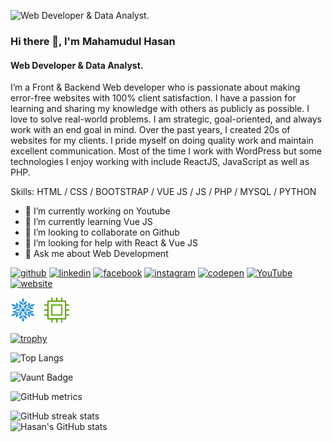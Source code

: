 ![Web Developer & Data Analyst.](https://scontent.fspd3-1.fna.fbcdn.net/v/t39.30808-6/455812990_3834872086790954_5536666104293274783_n.jpg?stp=dst-jpg_s960x960&_nc_cat=108&ccb=1-7&_nc_sid=cc71e4&_nc_ohc=68cwpYpZg2YQ7kNvgFtduQf&_nc_ht=scontent.fspd3-1.fna&oh=00_AYA_QHVSXyJJ0qv-ELG8VeRimi01G-sVfzljkyylt7o5Mw&oe=66C3DF16)

### Hi there 👋, I'm Mahamudul Hasan
#### Web Developer & Data Analyst.

I’m a Front & Backend Web developer who is passionate about making error-free websites with 100% client satisfaction. I have a passion for learning and sharing my knowledge with others as publicly as possible. I love to solve real-world problems. I am strategic, goal-oriented, and always work with an end goal in mind. Over the past years, I created 20s of websites for my clients. I pride myself on doing quality work and maintain excellent communication. Most of the time I work with WordPress but some technologies I enjoy working with include ReactJS, JavaScript as well as PHP.

Skills: HTML / CSS / BOOTSTRAP / VUE JS / JS /  PHP / MYSQL / PYTHON

- 🔭 I’m currently working on Youtube 
- 🌱 I’m currently learning Vue JS 
- 👯 I’m looking to collaborate on Github 
- 🤔 I’m looking for help with React & Vue JS 
- 💬 Ask me about Web Development 


[<img src='https://cdn.jsdelivr.net/npm/simple-icons@3.0.1/icons/github.svg' alt='github' height='40'>](https://github.com/mahamudulhasanmonir)  [<img src='https://cdn.jsdelivr.net/npm/simple-icons@3.0.1/icons/linkedin.svg' alt='linkedin' height='40'>](https://www.linkedin.com/in/mahamuduldev/)  [<img src='https://cdn.jsdelivr.net/npm/simple-icons@3.0.1/icons/facebook.svg' alt='facebook' height='40'>](https://www.facebook.com/mdmahamudul.hasan.180)  [<img src='https://cdn.jsdelivr.net/npm/simple-icons@3.0.1/icons/instagram.svg' alt='instagram' height='40'>](https://www.instagram.com/mahamudul_hasan_monir/)  [<img src='https://cdn.jsdelivr.net/npm/simple-icons@3.0.1/icons/codepen.svg' alt='codepen' height='40'>](https://codepen.io/mahamudulhasan)  [<img src='https://cdn.jsdelivr.net/npm/simple-icons@3.0.1/icons/youtube.svg' alt='YouTube' height='40'>](https://www.youtube.com/channel/bdelectrotech)  [<img src='https://cdn.jsdelivr.net/npm/simple-icons@3.0.1/icons/icloud.svg' alt='website' height='40'>](https://mahamuduldev.com)  

<a href='https://archiveprogram.github.com/'><img src='https://raw.githubusercontent.com/acervenky/animated-github-badges/master/assets/acbadge.gif' width='40' height='40'></a> <a href='https://docs.github.com/en/developers'><img src='https://raw.githubusercontent.com/acervenky/animated-github-badges/master/assets/devbadge.gif' width='40' height='40'></a> 

[![trophy](https://github-profile-trophy.vercel.app/?username=mahamudulhasanmonir)](https://github.com/ryo-ma/github-profile-trophy)

![Top Langs](https://github-readme-stats.vercel.app/api/top-langs/?username=anuraghazra&langs_count=8)

![Vaunt Badge](https://api.vaunt.dev/v1/github/entities/mahamudulhasanmonir/contributions?format=svg&private=true)  

![GitHub metrics](https://metrics.lecoq.io/mahamudulhasanmonir)  

![GitHub streak stats](https://streak-stats.demolab.com/?user=mahamudulhasanmonir)  
![Hasan's GitHub stats](https://github-readme-stats.vercel.app/api?username=anuraghazra&show_icons=true&theme=radical)

